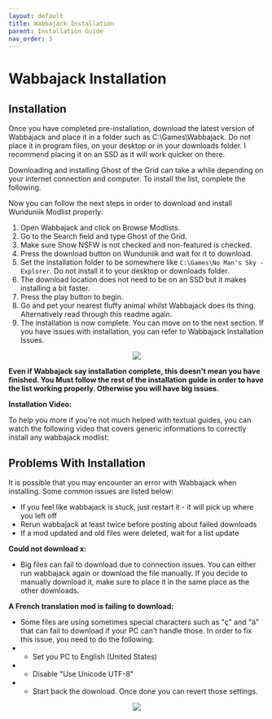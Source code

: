 ```yaml
---
layout: default
title: Wabbajack Installation
parent: Installation Guide
nav_order: 3
---
```


# Wabbajack Installation

## Installation

Once you have completed pre-installation, download the latest version of Wabbajack and place it in a folder such as C:\Games\Wabbajack. Do not place it in program files, on your desktop or in your downloads folder. I recommend placing it on an SSD as it will work quicker on there.

Downloading and installing Ghost of the Grid can take a while depending on your internet connection and computer. To install the list, complete the following.

Now you can follow the next steps in order to download and install Wunduniik Modlist properly:
1. Open Wabbajack and click on Browse Modlists.
2. Go to the Search field and type Ghost of the Grid.
3. Make sure Show NSFW is not checked and non-featured is checked.
5. Press the download button on Wunduniik and wait for it to download.
6. Set the installation folder to be somewhere like `C:\Games\No Man's Sky - Explorer`. Do not install it to your desktop or downloads folder.
7. The download location does not need to be on an SSD but it makes installing a bit faster.
8. Press the play button to begin.
9. Go and pet your nearest fluffy animal whilst Wabbajack does its thing. Alternatively read through this readme again.
10. The installation is now complete. You can move on to the next section. If you have issues with installation, you can refer to Wabbajack Installation Issues.

<p align="center">
 <img src="https://i.redd.it/gi77zsrj0faf1.png">
</p>
 
**Even if Wabbajack say installation complete, this doesn't mean you have finished. You Must follow the rest of the installation guide in order to have the list working properly. Otherwise you will have big issues.**

**Installation Video:**

To help you more if you're not much helped with textual guides, you can watch the following video that covers generic informations to correctly install any wabbajack modlist:

## Problems With Installation

It is possible that you may encounter an error with Wabbajack when installing. Some common issues are listed below:
- If you feel like wabbajack is stuck, just restart it - it will pick up where you left off
- Rerun wabbajack at least twice before posting about failed downloads
- If a mod updated and old files were deleted, wait for a list update

__Could not download x:__
- Big files can fail to download due to connection issues. You can either run wabbajack again or download the file manually. If you decide to manually download it, make sure to place it in the same place as the other downloads.

__A French translation mod is failing to download:__
- Some files are using sometimes special characters such as "ç" and "ä" that can fail to download if your PC can't handle those. In order to fix this issue, you need to do the following: 
- - Set you PC to English (United States)​
- - Disable "Use Unicode UTF-8"
- - Start back the download. Once done you can revert those settings.
    
<p align="center">
 <img src="https://static.wixstatic.com/media/579922_f5f5162f09f44b7dbcdf7719ae3699df~mv2.png/v1/fill/w_578,h_542,al_c,q_85,enc_avif,quality_auto/579922_f5f5162f09f44b7dbcdf7719ae3699df~mv2.png">
</p>
